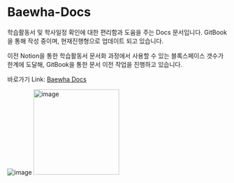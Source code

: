 # Baewha-Docs
학습활동서 및 학사일정 확인에 대한 편리함과 도움을 주는 Docs 문서입니다.
GitBook을 통해 작성 중이며, 현재진행형으로 업데이트 되고 있습니다.

이전 Notion을 통한 학습활동서 문서화 과정에서 사용할 수 있는 블록스페이스 갯수가 한계에 도달해,
GitBook을 통한 문서 이전 작업을 진행하고 있습니다.

바로가기 Link:
[Baewha Docs](https://2023-baewha-ptech.gitbook.io/home/)

![image](https://github.com/DevBinx/Baewha-Docs/assets/85083733/e8222781-74b9-40cb-a8a1-d04e1475b6ab)
<img width="196" alt="image" src="https://github.com/DevBinx/Baewha-Docs/assets/85083733/b2916a6d-3991-43c5-92bb-41a669d1adea">


